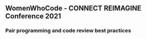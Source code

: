 ## WomenWhoCode - CONNECT REIMAGINE Conference 2021

### Pair programming and code review best practices
